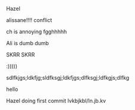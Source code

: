 Hazel

alissane!!!! conflict

ch is annoying 
fgghhhhh

Ali is dumb dumb

SKRR SKRR

:)))))

sdlfkjgs;ldkfjg;sldfksgj;ldkfjgs;dlfksgj;ldfkgjs;dlfkg


hello

Hazel doing first commit
lvkbjkbl/ln.jb.kv